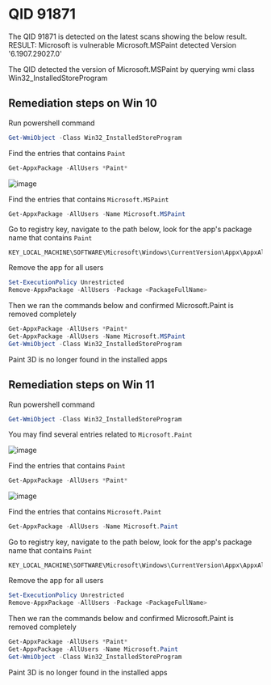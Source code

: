 # QID 91871

The QID 91871 is detected on the latest scans showing the below result.
RESULT: Microsoft is vulnerable Microsoft.MSPaint detected Version '6.1907.29027.0'

The QID detected the version of Microsoft.MSPaint by querying wmi class Win32_InstalledStoreProgram


## Remediation steps on Win 10

Run powershell command
```powershell
Get-WmiObject -Class Win32_InstalledStoreProgram
```

Find the entries that contains `Paint`
```powershell
Get-AppxPackage -AllUsers *Paint* 
```

![image](https://user-images.githubusercontent.com/96930989/229726325-ffce4140-9ecd-45a1-8bfe-3cb38f2402ec.png)

Find the entries that contains `Microsoft.MSPaint`
```powershell
Get-AppxPackage -AllUsers -Name Microsoft.MSPaint
```

Go to registry key, navigate to the path below, look for the app's package name that contains `Paint`
```
KEY_LOCAL_MACHINE\SOFTWARE\Microsoft\Windows\CurrentVersion\Appx\AppxAllUserStore\Applications\
```

Remove the app for all users
```powershell
Set-ExecutionPolicy Unrestricted
Remove-AppxPackage -AllUsers -Package <PackageFullName>
```


Then we ran the commands below and confirmed Microsoft.Paint is removed completely
```powershell
Get-AppxPackage -AllUsers *Paint* 
Get-AppxPackage -AllUsers -Name Microsoft.MSPaint
Get-WmiObject -Class Win32_InstalledStoreProgram
```

Paint 3D is no longer found in the installed apps



## Remediation steps on Win 11

Run powershell command
```powershell
Get-WmiObject -Class Win32_InstalledStoreProgram
```

You may find several entries related to `Microsoft.Paint`

![image](https://user-images.githubusercontent.com/96930989/229701750-17a5a739-3565-4c7e-9a22-53d2c176ece4.png)


Find the entries that contains `Paint`
```powershell
Get-AppxPackage -AllUsers *Paint* 
```
![image](https://user-images.githubusercontent.com/96930989/229702117-e03634d4-3ba1-4821-b4be-af8f46dfb224.png)


Find the entries that contains `Microsoft.Paint`
```powershell
Get-AppxPackage -AllUsers -Name Microsoft.Paint
```

Go to registry key, navigate to the path below, look for the app's package name that contains `Paint`
```
KEY_LOCAL_MACHINE\SOFTWARE\Microsoft\Windows\CurrentVersion\Appx\AppxAllUserStore\Applications\
```

Remove the app for all users
```powershell
Set-ExecutionPolicy Unrestricted
Remove-AppxPackage -AllUsers -Package <PackageFullName>
```

Then we ran the commands below and confirmed Microsoft.Paint is removed completely

```powershell
Get-AppxPackage -AllUsers *Paint* 
Get-AppxPackage -AllUsers -Name Microsoft.Paint
Get-WmiObject -Class Win32_InstalledStoreProgram
```

Paint 3D is no longer found in the installed apps

